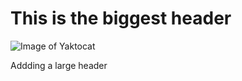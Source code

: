 # This is the biggest header 

![Image of Yaktocat](https://octodex.github.com/images/yaktocat.png)






























Addding a large header 
